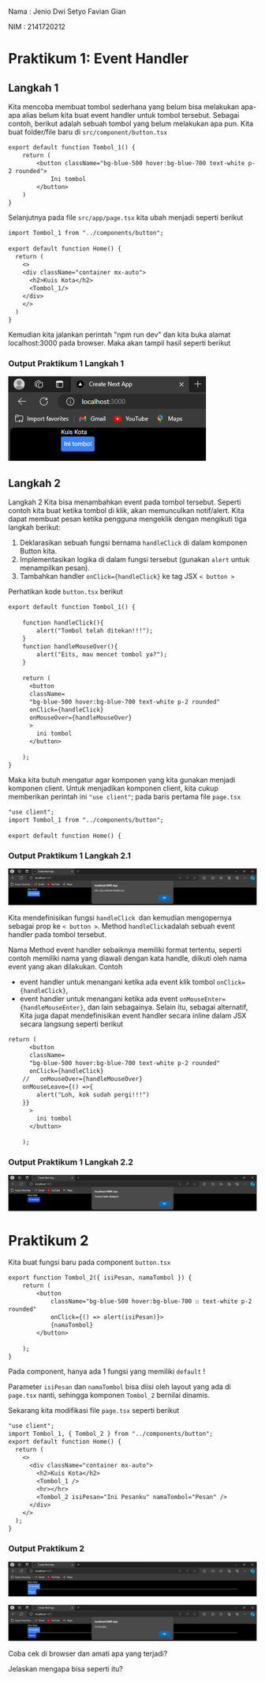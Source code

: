 Nama    : Jenio Dwi Setyo Favian Gian

NIM     : 2141720212


# Praktikum 1: Event Handler
## Langkah 1
Kita mencoba membuat tombol sederhana yang belum bisa melakukan apa-apa alias belum kita buat event handler untuk tombol tersebut. Sebagai contoh, berikut adalah sebuah tombol yang belum melakukan apa pun. Kita buat folder/file baru di `src/component/button.tsx`
```
export default function Tombol_1() {
    return (
        <button className="bg-blue-500 hover:bg-blue-700 text-white p-2 rounded">
            Ini tombol
        </button>
    )
}
```
Selanjutnya pada file `src/app/page.tsx` kita ubah menjadi seperti berikut
```
import Tombol_1 from "../components/button";

export default function Home() {
  return (
    <>
    <div className="container mx-auto">
      <h2>Kuis Kota</h2>
      <Tombol_1/>
    </div>
    </>
  )
}  
```
Kemudian kita jalankan perintah "npm run dev" dan kita buka alamat localhost:3000 pada browser. Maka akan tampil hasil seperti berikut
### Output Praktikum 1 Langkah 1
![Screenshoot](docs/p1l1.png) 

## Langkah 2
Langkah 2
Kita bisa menambahkan event pada tombol tersebut. Seperti contoh kita buat ketika tombol di klik, akan memunculkan notif/alert. Kita dapat membuat pesan ketika pengguna mengeklik dengan mengikuti tiga langkah berikut:

1. Deklarasikan sebuah fungsi bernama `handleClick` di dalam komponen Button kita.
2. Implementasikan logika di dalam fungsi tersebut (gunakan `alert` untuk menampilkan pesan).
3. Tambahkan handler `onClick={handleClick}` ke tag JSX `< button >`

Perhatikan kode `button.tsx` berikut

```
export default function Tombol_1() {
    
    function handleClick(){
        alert("Tombol telah ditekan!!!");
    }
    function handleMouseOver(){
        alert("Eits, mau mencet tombol ya?");
    }

    return (
      <button 
      className=
      "bg-blue-500 hover:bg-blue-700 text-white p-2 rounded"
      onClick={handleClick}
      onMouseOver={handleMouseOver}
      >
        ini tombol
      </button>  

    );
}
```
Maka kita butuh mengatur agar komponen yang kita gunakan menjadi komponen client. Untuk menjadikan komponen client, kita cukup memberikan perintah ini `"use client"`; pada baris pertama file `page.tsx`
```
"use client";
import Tombol_1 from "../components/button";

export default function Home() {
```
### Output Praktikum 1 Langkah 2.1
![Screenshoot](docs/p1l2.1.png) 

Kita mendefinisikan fungsi `handleClick `dan kemudian mengopernya sebagai prop ke `< button >`. Method `handleClick`adalah sebuah event handler pada tombol tersebut.

Nama Method event handler sebaiknya memiliki format tertentu, seperti contoh memiliki nama yang diawali dengan kata handle, diikuti oleh nama event yang akan dilakukan. Contoh

- event handler untuk menangani ketika ada event klik tombol `onClick={handleClick}`,
- event handler untuk menangani ketika ada event `onMouseEnter={handleMouseEnter}`, dan lain sebagainya.
Selain itu, sebagai alternatif, Kita juga dapat mendefinisikan event handler secara inline dalam JSX secara langsung seperti berikut
```
return (
      <button 
      className=
      "bg-blue-500 hover:bg-blue-700 text-white p-2 rounded"
      onClick={handleClick}
    //   onMouseOver={handleMouseOver}
    onMouseLeave={() =>{
        alert("Loh, kok sudah pergi!!!")
    }}
      >
        ini tombol
      </button>  

    );
```
### Output Praktikum 1 Langkah 2.2
![Screenshoot](docs/p1l2.2.png) 

# Praktikum 2
Kita buat fungsi baru pada component `button.tsx`
```
export function Tombol_2({ isiPesan, namaTombol }) {
    return (
        <button
            className="bg-blue-500 hover:bg-blue-700 ☐ text-white p-2 rounded"
            onClick={() => alert(isiPesan)}>
            {namaTombol}
        </button>

    );
}
```
Pada component, hanya ada 1 fungsi yang memiliki `default` !

Parameter `isiPesan` dan `namaTombol` bisa diisi oleh layout yang ada di `page.tsx` nanti, sehingga komponen `Tombol_2` bernilai dinamis.

Sekarang kita modifikasi file `page.tsx` seperti berikut
```
"use client";
import Tombol_1, { Tombol_2 } from "../components/button";
export default function Home() {
  return (
    <>
      <div className="container mx-auto">
        <h2>Kuis Kota</h2>
        <Tombol_1 />
        <hr></hr>
        <Tombol_2 isiPesan="Ini Pesanku" namaTombol="Pesan" />
      </div>
    </>
  );
}
```
### Output Praktikum 2
![Screenshoot](docs/p2.1.png) 

![Screenshoot](docs/p2.2.png) 

Coba cek di browser dan amati apa yang terjadi?

Jelaskan mengapa bisa seperti itu?
